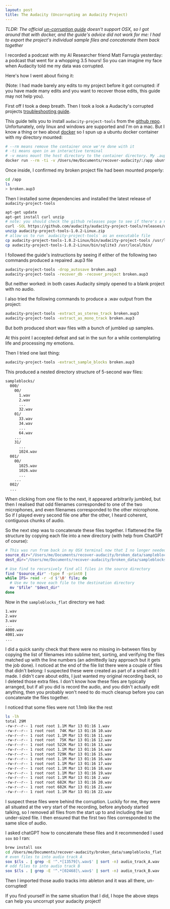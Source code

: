 ```yaml
---
layout: post
title: The Audacity (Uncorrupting an Audacity Project)
---
```


_TLDR: The official [un-corruption guide](https://support.audacityteam.org/troubleshooting/recovering-corrupted-projects) doesn't support OSX, so I got around that with docker, and the guide's advice did not work for me: I had to export the project's individual sample files and concatenate them back together_

I recorded a podcast with my AI Researcher friend Matt Farrugia yesterday: a podcast that went for a whopping 3.5 hours! So you can imagine my face when Audacity told me my data was corrupted.

Here's how I went about fixing it:

(Note: I had made barely any edits to my project before it got corrupted: if you have made many edits and you want to recover those edits, this guide may not help you).

First off I took a deep breath.
Then I took a look a Audacity's corrupted projects [troubleshooting guide](https://support.audacityteam.org/troubleshooting/recovering-corrupted-projects).

This guide tells you to install `audacity-project-tools` from the [github repo](https://github.com/audacity/audacity-project-tools). Unfortunately, only linux and windows are supported and I'm on a mac. But I know a thing or two about [docker](https://github.com/jesseduffield/lazydocker) so I spun up a ubuntu docker container with my directory mounted:

```sh
# --rm means remove the container once we're done with it
# -ti means open in an interactive terminal
# -v means mount the host directory to the container directory. My .aup3 file lives in 'recover-audacity/'
docker run --rm -ti -v /Users/me/Documents/recover-audacity/:/app ubuntu bash
```

Once inside, I confirmed my broken project file had been mounted properly:
```sh
cd /app
ls
> broken.aup3
```

Then I installed some dependencies and installed the latest release of `audacity-project-tools`

```sh
apt-get update
apt-get install curl unzip
# note: you should check the github releases page to see if there's a newer version
curl -SOL https://github.com/audacity/audacity-project-tools/releases/download/v1.0.2/audacity-project-tools-1.0.2-Linux.zip
unzip audacity-project-tools-1.0.2-Linux.zip
# allow us to run `audacity-project-tools` as an executable file
cp audacity-project-tools-1.0.2-Linux/bin/audacity-project-tools /usr/local/bin/
cp audacity-project-tools-1.0.2-Linux/bin/sqlite3 /usr/local/bin/
```

I followed the guide's instructions by seeing if either of the following two commands produced a repaired .aup3 file
```sh
audacity-project-tools -drop_autosave broken.aup3
audacity-project-tools -recover_db -recover_project broken.aup3
```

But neither worked: in both cases Audacity simply opened to a blank project with no audio.

I also tried the following commands to produce a .wav output from the project:

```sh
audacity-project-tools -extract_as_stereo_track broken.aup3
audacity-project-tools -extract_as_mono_track broken.aup3
```

But both produced short wav files with a bunch of jumbled up samples.

At this point I accepted defeat and sat in the sun for a while contemplating life and processing my emotions.

Then I tried one last thing:

```sh
audacity-project-tools -extract_sample_blocks broken.aup3
```

This produced a nested directory structure of 5-second wav files:

```sh
sampleblocks/
  000/
    00/
      1.wav
      2.wav
      ...
      32.wav
    01/
      33.wav
      34.wav
      ...
      64.wav
    ...
    31/
      ...
      1024.wav
  001/
    00/
      1025.wav
      1026.wav
      ...
    ...
  002/
  ...
```

When clicking from one file to the next, it appeared arbitrarily jumbled, but then I realised that odd filenames corresponded to one of the two microphones, and even filenames corresponded to the other microphone. So if I played every second file one after the other, I heard coherent, contiguous chunks of audio.

So the next step was to concatenate these files together. I flattened the file structure by copying each file into a new directory (with help from ChatGPT of course):

```sh
# This was run from back in my OSX terminal now that I no longer needed a linux-specific program
source_dir="/Users/me/Documents/recover-audacity/broken_data/sampleblocks"
dest_dir="/Users/me/Documents/recover-audacity/broken_data/sampleblocks_flat"

# Use find to recursively find all files in the source directory
find "$source_dir" -type f -print0 |
while IFS= read -r -d $'\0' file; do
  # Use mv to move each file to the destination directory
  mv "$file" "$dest_dir"
done
```

Now in the `sampleblocks_flat` directory we had:
```sh
1.wav
2.wav
3.wav
...
4000.wav
4001.wav
...
```

I did a quick sanity check that there were no missing in-between files by copying the list of filenames into sublime text, sorting, and verifying the files matched up with the line numbers (an admittedly lazy approach but it gets the job done). I noticed at the end of the file list there were a couple of files that didn't belong: I suspected these were created as part of a small edit I made. I didn't care about edits, I just wanted my original recording back, so I deleted those extra files. I don't know how these files are typically arranged, but if all you did is record the audio, and you didn't actually edit anything, then you probably won't need to do much cleanup before you can concatenate the files together.

I noticed that some files were not 1.1mb like the rest

```sh
ls -lh
total 29M
-rw-r--r-- 1 root root 1.1M Mar 13 01:16 1.wav
-rw-r--r-- 1 root root  74K Mar 13 01:16 10.wav
-rw-r--r-- 1 root root 1.1M Mar 13 01:16 11.wav
-rw-r--r-- 1 root root  75K Mar 13 01:16 12.wav
-rw-r--r-- 1 root root 522K Mar 13 01:16 13.wav
-rw-r--r-- 1 root root 1.1M Mar 13 01:16 14.wav
-rw-r--r-- 1 root root 729K Mar 13 01:16 15.wav
-rw-r--r-- 1 root root 1.1M Mar 13 01:16 16.wav
-rw-r--r-- 1 root root 1.1M Mar 13 01:16 17.wav
-rw-r--r-- 1 root root 1.1M Mar 13 01:16 18.wav
-rw-r--r-- 1 root root 1.1M Mar 13 01:16 19.wav
-rw-r--r-- 1 root root 1.1M Mar 13 01:16 2.wav
-rw-r--r-- 1 root root 682K Mar 13 01:16 20.wav
-rw-r--r-- 1 root root 682K Mar 13 01:16 21.wav
-rw-r--r-- 1 root root 1.1M Mar 13 01:16 22.wav
```

I suspect these files were behind the corruption. Luckily for me, they were all situated at the very start of the recording, before anybody started talking, so I removed all files from the start up to and including the last under-sized file. I then ensured that the first two files corresponded to the same slice of audio.

I asked chatGPT how to concatenate these files and it recommended I used `sox` so I ran:

```sh
brew install sox
cd /Users/me/Documents/recover-audacity/broken_data/sampleblocks_flat
# even files to into audio track A
sox $(ls . | grep -E '^.*[13579]\.wav$' | sort -n) audio_track_A.wav
# odd files to into audio track B
sox $(ls . | grep -E '^.*[02468]\.wav$' | sort -n) audio_track_B.wav
```

Then I imported those audio tracks into ableton and it was all there, un-corrupted!

If you find yourself in the same situation that I did, I hope the above steps can help you uncorrupt your audacity project!

